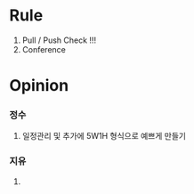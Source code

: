 # Rule
1. Pull / Push Check !!!
2. Conference

# Opinion

### 정수
1. 일정관리 및 추가에 5W1H 형식으로 예쁘게 만들기

### 지유
1. 